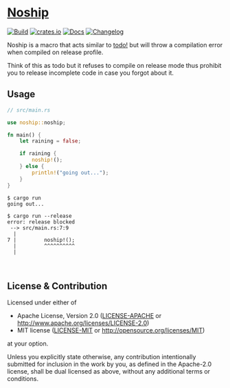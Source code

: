 # [Noship](https://github.com/kafji/noship)

[![Build](https://github.com/kafji/noship/workflows/Build/badge.svg)](https://github.com/kafji/noship/actions?query=workflow%3ABuild)
[![crates.io](https://img.shields.io/crates/v/noship)](https://crates.io/crates/noship)
[![Docs](https://docs.rs/noship/badge.svg)](https://docs.rs/noship)
[![Changelog](https://img.shields.io/badge/Changelog-informational)](CHANGELOG.md)

Noship is a macro that acts similar to [todo!](https://doc.rust-lang.org/std/macro.todo.html) but will throw a compilation error when compiled on release profile.

Think of this as todo but it refuses to compile on release mode thus prohibit you to release incomplete code in case you forgot about it.

## Usage

```rust
// src/main.rs

use noship::noship;

fn main() {
    let raining = false;

    if raining {
        noship!();
    } else {
        println!("going out...");
    }
}

```
```
$ cargo run
going out...
```
```
$ cargo run --release
error: release blocked
 --> src/main.rs:7:9
  |
7 |         noship!();
  |         ^^^^^^^^^^
  |
```

<br>

## License & Contribution

Licensed under either of

 * Apache License, Version 2.0
   ([LICENSE-APACHE](LICENSE-APACHE) or http://www.apache.org/licenses/LICENSE-2.0)
 * MIT license
   ([LICENSE-MIT](LICENSE-MIT) or http://opensource.org/licenses/MIT)

at your option.

Unless you explicitly state otherwise, any contribution intentionally submitted
for inclusion in the work by you, as defined in the Apache-2.0 license, shall be
dual licensed as above, without any additional terms or conditions.
